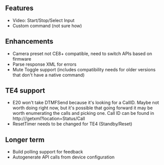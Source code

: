 ## Features
* Video: Start/Stop/Select Input
* Custom command (not sure how)

## Enhancements
* Camera preset not CE8+ compatible, need to switch APIs based on firmware
* Parse response XML for errors
* Mute Toggle support (includes compatibility needs for older versions that don't have a native command)

## TE4 support
* E20 won't take DTMFSend because it's looking for a CallID. Maybe not worth doing right now, but it's possible
  that going forward it may be worth enumerating the calls and picking one. Call ID can be found in 
  http://<ip>/getxml?location=Status/Call
* ResetTimer needs to be changed for TE4 (Standby/Reset)


## Longer term
* Build polling support for feedback
* Autogenerate API calls from device configuration
